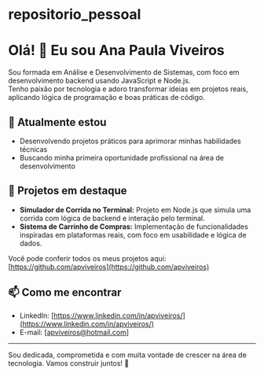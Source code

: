 # repositorio_pessoal
# Olá! 👋 Eu sou Ana Paula Viveiros

Sou formada em Análise e Desenvolvimento de Sistemas, com foco em desenvolvimento backend usando JavaScript e Node.js.  
Tenho paixão por tecnologia e adoro transformar ideias em projetos reais, aplicando lógica de programação e boas práticas de código.  

## 🔭 Atualmente estou  
- Desenvolvendo projetos práticos para aprimorar minhas habilidades técnicas  
- Buscando minha primeira oportunidade profissional na área de desenvolvimento  

## 🚀 Projetos em destaque  
- **Simulador de Corrida no Terminal:** Projeto em Node.js que simula uma corrida com lógica de backend e interação pelo terminal.  
- **Sistema de Carrinho de Compras:** Implementação de funcionalidades inspiradas em plataformas reais, com foco em usabilidade e lógica de dados.  

Você pode conferir todos os meus projetos aqui: [https://github.com/apviveiros](https://github.com/apviveiros)

## 📫 Como me encontrar  
- LinkedIn: [https://www.linkedin.com/in/apviveiros/](https://www.linkedin.com/in/apviveiros/)  
- E-mail: [apviveiros@hotmail.com]  

---

Sou dedicada, comprometida e com muita vontade de crescer na área de tecnologia. Vamos construir juntos! 🚀

